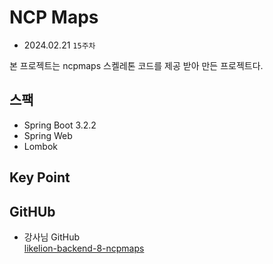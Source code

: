 # NCP Maps
- 2024.02.21 `15주차`

본 프로젝트는 ncpmaps 스켈레톤 코드를 제공 받아 만든 프로젝트다.

## 스팩

- Spring Boot 3.2.2
- Spring Web
- Lombok

## Key Point


## GitHUb

- 강사님 GitHub  
[likelion-backend-8-ncpmaps](https://github.com/edujeeho0/likelion-backend-8-ncpmaps)